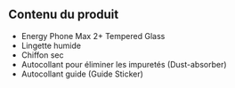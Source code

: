 ## Contenu du produit

* Energy Phone Max 2+ Tempered Glass
* Lingette humide
* Chiffon sec
* Autocollant pour éliminer les impuretés (Dust-absorber)
* Autocollant guide (Guide Sticker)
